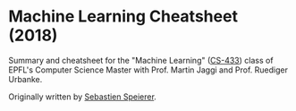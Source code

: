 # Machine Learning Cheatsheet (2018)
Summary and cheatsheet for the "Machine Learning" ([CS-433](http://mlo.epfl.ch/page-136795.html)) class of EPFL's Computer Science Master with Prof. Martin Jaggi and Prof. Ruediger Urbanke.

Originally written by [Sebastien Speierer](https://github.com/Speierers).
